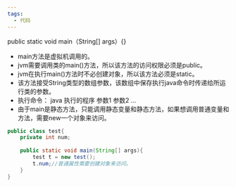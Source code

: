 ```yaml
---
tags:
  - 代码
---
```

public static void main（String\[] args）{}

- main方法是虚拟机调用的。
- jvm需要调用类的main()方法，所以该方法的访问权限必须是public。
- jvm在执行main()方法时不必创建对象，所以该方法必须是static。
- 该方法接受String类型的数组参数，该数组中保存执行java命令时传递给所运行类的参数。
- 执行命令： java 执行的程序 参数1 参数2 ...
- 由于main是静态方法，只能调用静态变量和静态方法，如果想调用普通变量和方法，需要new一个对象来访问。
```java
public class test{
	private int num;
	
	public static void main(String[] args){
		test t = new test();
		t.num;//普通属性需要创建对象来访问。
	}
}
```